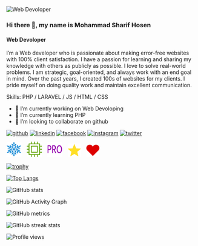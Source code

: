 ![Web Devoloper](https://pbs.twimg.com/media/FiRGS97VUAEeYV6?format=jpg&name=small)
### Hi there 👋, my name is Mohammad Sharif Hosen
#### Web Devoloper


I’m a  Web developer who is passionate about making error-free websites with 100% client satisfaction. I have a passion for learning and sharing my knowledge with others as publicly as possible. I love to solve real-world problems. I am strategic, goal-oriented, and always work with an end goal in mind. Over the past years, I created 100s of websites for my clients. I pride myself on doing quality work and maintain excellent communication. 

Skills: PHP / LARAVEL / JS / HTML / CSS

- 🔭 I’m currently working on Web Devoloping 
- 🌱 I’m currently learning PHP 
- 👯 I’m looking to collaborate on github 


[<img src='https://cdn.jsdelivr.net/npm/simple-icons@3.0.1/icons/github.svg' alt='github' height='40'>](https://github.com/Md-Sharif-Hosen)  [<img src='https://cdn.jsdelivr.net/npm/simple-icons@3.0.1/icons/linkedin.svg' alt='linkedin' height='40'>](https://www.linkedin.com/in/engmsharif15/)  [<img src='https://cdn.jsdelivr.net/npm/simple-icons@3.0.1/icons/facebook.svg' alt='facebook' height='40'>](https://www.facebook.com/engmsharif15)  [<img src='https://cdn.jsdelivr.net/npm/simple-icons@3.0.1/icons/instagram.svg' alt='instagram' height='40'>](https://www.instagram.com/m_sharif_ahmed/)  [<img src='https://cdn.jsdelivr.net/npm/simple-icons@3.0.1/icons/twitter.svg' alt='twitter' height='40'>](https://twitter.com/@MSharifAhmed1)  

<a href='https://archiveprogram.github.com/'><img src='https://raw.githubusercontent.com/acervenky/animated-github-badges/master/assets/acbadge.gif' width='40' height='40'></a> <a href='https://docs.github.com/en/developers'><img src='https://raw.githubusercontent.com/acervenky/animated-github-badges/master/assets/devbadge.gif' width='40' height='40'></a> <a href='https://github.com/pricing'><img src='https://raw.githubusercontent.com/acervenky/animated-github-badges/master/assets/pro.gif' width='40' height='40'></a> <a href='https://stars.github.com/'><img src='https://raw.githubusercontent.com/acervenky/animated-github-badges/master/assets/starbadge.gif' width='35' height='35'></a> <a href='https://docs.github.com/en/github/supporting-the-open-source-community-with-github-sponsors'><img src='https://raw.githubusercontent.com/acervenky/animated-github-badges/master/assets/sponsorbadge.gif' width='35' height='35'></a> 

[![trophy](https://github-profile-trophy.vercel.app/?username=Md-Sharif-Hosen)](https://github.com/ryo-ma/github-profile-trophy)

[![Top Langs](https://github-readme-stats.vercel.app/api/top-langs/?username=Md-Sharif-Hosen)](https://github.com/anuraghazra/github-readme-stats)

![GitHub stats](https://github-readme-stats.vercel.app/api?username=Md-Sharif-Hosen&show_icons=true&count_private=true)  

![GitHub Activity Graph](https://activity-graph.herokuapp.com/graph?username=Md-Sharif-Hosen)  

![GitHub metrics](https://metrics.lecoq.io/Md-Sharif-Hosen)  

![GitHub streak stats](https://streak-stats.demolab.com/?user=Md-Sharif-Hosen)  

![Profile views](https://gpvc.arturio.dev/Md-Sharif-Hosen)  
